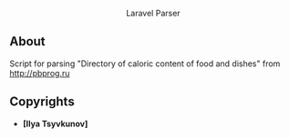 <p align="center">Laravel Parser</p>

## About

Script for parsing "Directory of caloric content of food and dishes" from http://pbprog.ru


## Copyrights

- **[Ilya Tsyvkunov]**

